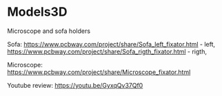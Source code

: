 # Models3D

Microscope and sofa holders

Sofa:
https://www.pcbway.com/project/share/Sofa_left_fixator.html - left, 
https://www.pcbway.com/project/share/Sofa_rigth_fixator.html - rigth,

Microscope:
https://www.pcbway.com/project/share/Microscope_fixator.html

Youtube review: https://youtu.be/GyxqQv37Qf0
